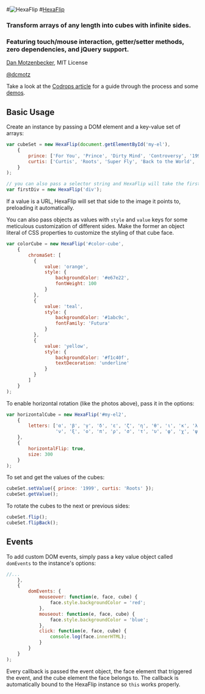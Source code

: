 #![HexaFlip](http://oxism.com/hexaflip/demo/hexaflip.png)
#[HexaFlip](http://oxism.com/hexaflip/)
### Transform arrays of any length into cubes with infinite sides.
### Featuring touch/mouse interaction, getter/setter methods, zero dependencies, and jQuery support.
[Dan Motzenbecker](http://oxism.com), MIT License

[@dcmotz](http://twitter.com/dcmotz)

Take a look at the [Codrops article](http://tympanus.net/codrops/2013/03/07/hexaflip-a-flexible-3d-cube-plugin)
for a guide through the process and some [demos](http://tympanus.net/Tutorials/HexaFlip).

## Basic Usage

Create an instance by passing a DOM element and a key-value set of arrays:

```javascript
var cubeSet = new HexaFlip(document.getElementById('my-el'),
    {
        prince: ['For You', 'Prince', 'Dirty Mind', 'Controversy', '1999', 'Around the World in a Day'],
        curtis: ['Curtis', 'Roots', 'Super Fly', 'Back to the World', 'Got to Find a Way', 'Sweet Exorcist']
    }
);

// you can also pass a selector string and HexaFlip will take the first matching element:
var firstDiv = new HexaFlip('div');
```

If a value is a URL, HexaFlip will set that side to the image it points to, preloading it automatically.

You can also pass objects as values with `style` and `value` keys
for some meticulous customization of different sides.
Make the former an object literal of CSS properties to customize the styling of that cube face.


```javascript
var colorCube = new HexaFlip('#color-cube',
    {
        chromaSet: [
          {
              value: 'orange',
              style: {
                  backgroundColor: '#e67e22',
                  fontWeight: 100
              }
          },
          {
              value: 'teal',
              style: {
                  backgroundColor: '#1abc9c',
                  fontFamily: 'Futura'
              }
          },
          {
              value: 'yellow',
              style: {
                  backgroundColor: '#f1c40f',
                  textDecoration: 'underline'
              }
          }
        ]
    }
);
```

To enable horizontal rotation (like the photos above), pass it in the options:

```javascript
var horizontalCube = new HexaFlip('#my-el2',
    {
        letters: ['α', 'β', 'γ', 'δ', 'ε', 'ζ', 'η', 'θ', 'ι', 'κ', 'λ', 'μ',
                  'ν', 'ξ', 'ο', 'π', 'ρ', 'σ', 'τ', 'υ', 'φ', 'χ', 'ψ', 'ω']
    },
    {
        horizontalFlip: true,
        size: 300
    }
);
```

To set and get the values of the cubes:

```javascript
cubeSet.setValue({ prince: '1999', curtis: 'Roots' });
cubeSet.getValue();
```

To rotate the cubes to the next or previous sides:

```javascript
cubeSet.flip();
cubeSet.flipBack();
```

## Events

To add custom DOM events, simply pass a key value object called `domEvents` to the instance's options:

```javascript
//...
    },
    {
        domEvents: {
            mouseover: function(e, face, cube) {
                face.style.backgroundColor = 'red';
            },
            mouseout: function(e, face, cube) {
                face.style.backgroundColor = 'blue';
            },
            click: function(e, face, cube) {
                console.log(face.innerHTML);
            }
        }
    }
);
```

Every callback is passed the event object, the face element that triggered the event, and the cube
element the face belongs to. The callback is automatically bound to the HexaFlip instance
so `this` works properly.

